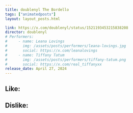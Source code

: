 ```yaml
---
title: doublenyl The Bordello
tags: ["animatedposts"]
layout: layout_posts.html

link: https://x.com/doublenyl/status/1521193453215838208
director: doublenyl
# Performers:
#     - name: Leana Lovings
#       img: /assets/posts/performers/leana-lovings.jpg
#       social: https://x.com/leanalovings
#     - name: Tiffany Tatum
#       img: /assets/posts/performers/tiffany-tatum.png
#       social: https://x.com/real_tiffanyxx
release_date: April 27, 2024
---
```


##  Like:


## Dislike: